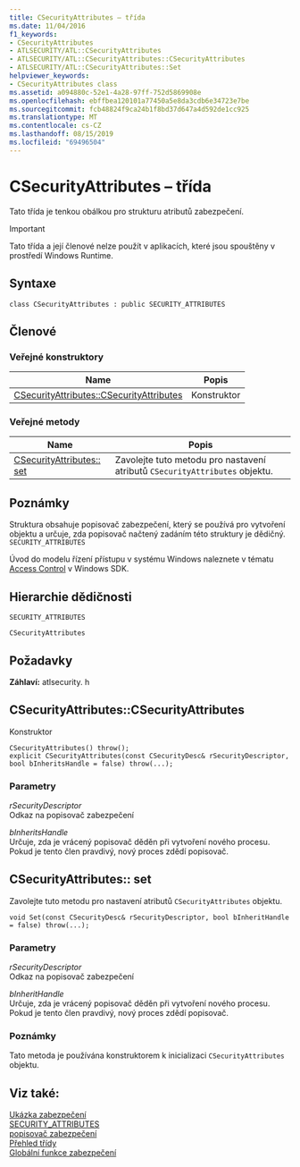 ```yaml
---
title: CSecurityAttributes – třída
ms.date: 11/04/2016
f1_keywords:
- CSecurityAttributes
- ATLSECURITY/ATL::CSecurityAttributes
- ATLSECURITY/ATL::CSecurityAttributes::CSecurityAttributes
- ATLSECURITY/ATL::CSecurityAttributes::Set
helpviewer_keywords:
- CSecurityAttributes class
ms.assetid: a094880c-52e1-4a28-97ff-752d5869908e
ms.openlocfilehash: ebffbea120101a77450a5e8da3cdb6e34723e7be
ms.sourcegitcommit: fcb48824f9ca24b1f8bd37d647a4d592de1cc925
ms.translationtype: MT
ms.contentlocale: cs-CZ
ms.lasthandoff: 08/15/2019
ms.locfileid: "69496504"
---
```

# <a name="csecurityattributes-class"></a>CSecurityAttributes – třída

Tato třída je tenkou obálkou pro strukturu atributů zabezpečení.

> [!IMPORTANT]
>  Tato třída a její členové nelze použít v aplikacích, které jsou spouštěny v prostředí Windows Runtime.

## <a name="syntax"></a>Syntaxe

```
class CSecurityAttributes : public SECURITY_ATTRIBUTES
```

## <a name="members"></a>Členové

### <a name="public-constructors"></a>Veřejné konstruktory

|Name|Popis|
|----------|-----------------|
|[CSecurityAttributes::CSecurityAttributes](#csecurityattributes)|Konstruktor|

### <a name="public-methods"></a>Veřejné metody

|Name|Popis|
|----------|-----------------|
|[CSecurityAttributes:: set](#set)|Zavolejte tuto metodu pro nastavení atributů `CSecurityAttributes` objektu.|

## <a name="remarks"></a>Poznámky

Struktura obsahuje popisovač zabezpečení, který se používá pro vytvoření objektu a určuje, zda popisovač načtený zadáním této struktury je dědičný. [](/windows/win32/api/winnt/ns-winnt-security_descriptor) `SECURITY_ATTRIBUTES`

Úvod do modelu řízení přístupu v systému Windows naleznete v tématu [Access Control](/windows/win32/SecAuthZ/access-control) v Windows SDK.

## <a name="inheritance-hierarchy"></a>Hierarchie dědičnosti

`SECURITY_ATTRIBUTES`

`CSecurityAttributes`

## <a name="requirements"></a>Požadavky

**Záhlaví:** atlsecurity. h

##  <a name="csecurityattributes"></a>CSecurityAttributes::CSecurityAttributes

Konstruktor

```
CSecurityAttributes() throw();
explicit CSecurityAttributes(const CSecurityDesc& rSecurityDescriptor, bool bInheritsHandle = false) throw(...);
```

### <a name="parameters"></a>Parametry

*rSecurityDescriptor*<br/>
Odkaz na popisovač zabezpečení

*bInheritsHandle*<br/>
Určuje, zda je vrácený popisovač děděn při vytvoření nového procesu. Pokud je tento člen pravdivý, nový proces zdědí popisovač.

##  <a name="set"></a>CSecurityAttributes:: set

Zavolejte tuto metodu pro nastavení atributů `CSecurityAttributes` objektu.

```
void Set(const CSecurityDesc& rSecurityDescriptor, bool bInheritHandle = false) throw(...);
```

### <a name="parameters"></a>Parametry

*rSecurityDescriptor*<br/>
Odkaz na popisovač zabezpečení

*bInheritHandle*<br/>
Určuje, zda je vrácený popisovač děděn při vytvoření nového procesu. Pokud je tento člen pravdivý, nový proces zdědí popisovač.

### <a name="remarks"></a>Poznámky

Tato metoda je používána konstruktorem k inicializaci `CSecurityAttributes` objektu.

## <a name="see-also"></a>Viz také:

[Ukázka zabezpečení](../../overview/visual-cpp-samples.md)<br/>
[SECURITY_ATTRIBUTES](/previous-versions/windows/desktop/legacy/aa379560\(v=vs.85\))<br/>
[popisovač zabezpečení](/windows/win32/api/winnt/ns-winnt-security_descriptor)<br/>
[Přehled třídy](../../atl/atl-class-overview.md)<br/>
[Globální funkce zabezpečení](../../atl/reference/security-global-functions.md)
